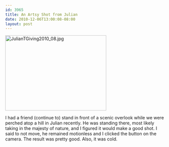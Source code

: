 ```yaml
---
id: 3965
title: An Artsy Shot from Julian
date: 2010-12-06T13:00:08-08:00
layout: post
---
```

<a rel="lightbox" href="http://lh5.ggpht.com/_9Yiv4isc_w0/TPhHNaIXAXI/AAAAAAAADbI/Z9lLzykah-k/s800/JulianTGiving2010_08.jpg"><img loading="lazy" class="alignnone" src="http://lh5.ggpht.com/_9Yiv4isc_w0/TPhHNaIXAXI/AAAAAAAADbI/Z9lLzykah-k/w320/JulianTGiving2010_08.jpg" alt="JulianTGiving2010_08.jpg" width="320" height="240" /></a>

I had a friend (continue to) stand in front of a scenic overlook while we were perched atop a hill in Julian recently. He was standing there, most likely taking in the majesty of nature, and I figured it would make a good shot. I said to not move, he remained motionless and I clicked the button on the camera. The result was pretty good. Also, it was cold.

<!--more-->
